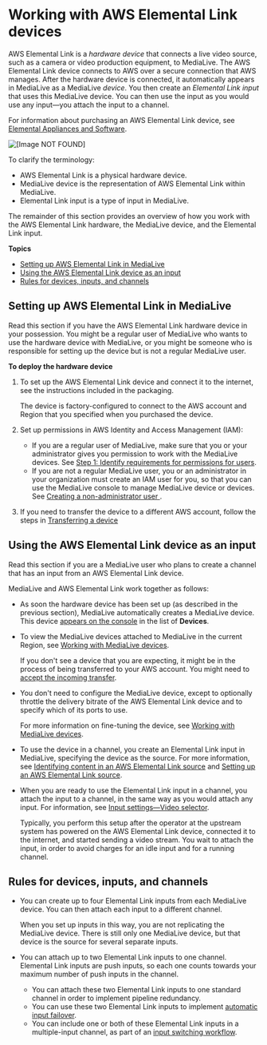 # Working with AWS Elemental Link devices<a name="feature-elink"></a>

AWS Elemental Link is a *hardware device* that connects a live video source, such as a camera or video production equipment, to MediaLive\. The AWS Elemental Link device connects to AWS over a secure connection that AWS manages\. After the hardware device is connected, it automatically appears in MediaLive as a MediaLive *device*\. You then create an *Elemental Link input* that uses this MediaLive device\. You can then use the input as you would use any input—you attach the input to a channel\. 

For information about purchasing an AWS Elemental Link device, see [Elemental Appliances and Software](https://console.aws.amazon.com/elemental-appliances-software/home#/linkhome)\.

![\[Image NOT FOUND\]](http://docs.aws.amazon.com/medialive/latest/ug/images\link-parts.png)

To clarify the terminology:
+ AWS Elemental Link is a physical hardware device\. 
+ MediaLive device is the representation of AWS Elemental Link within MediaLive\. 
+ Elemental Link input is a type of input in MediaLive\.

The remainder of this section provides an overview of how you work with the AWS Elemental Link hardware, the MediaLive device, and the Elemental Link input\.

**Topics**
+ [Setting up AWS Elemental Link in MediaLive](#elink-setup-device)
+ [Using the AWS Elemental Link device as an input](#elink-using)
+ [Rules for devices, inputs, and channels](#rules-devices-link-inputs)

## Setting up AWS Elemental Link in MediaLive<a name="elink-setup-device"></a>

Read this section if you have the AWS Elemental Link hardware device in your possession\. You might be a regular user of MediaLive who wants to use the hardware device with MediaLive, or you might be someone who is responsible for setting up the device but is not a regular MediaLive user\.

**To deploy the hardware device**

1. To set up the AWS Elemental Link device and connect it to the internet, see the instructions included in the packaging\.

   The device is factory\-configured to connect to the AWS account and Region that you specified when you purchased the device\.

1. Set up permissions in AWS Identity and Access Management \(IAM\):
   + If you are a regular user of MediaLive, make sure that you or your administrator gives you permission to work with the MediaLive devices\. See [Step 1: Identify requirements for permissions for users](setup-user-step-1.md)\.
   + If you are not a regular MediaLive user, you or an administrator in your organization must create an IAM user for you, so that you can use the MediaLive console to manage MediaLive device or devices\. See [Creating a non\-administrator user ](iam-device-create-users.md)\.

1. If you need to transfer the device to a different AWS account, follow the steps in [Transferring a device](device-transfers.md)

## Using the AWS Elemental Link device as an input<a name="elink-using"></a>

Read this section if you are a MediaLive user who plans to create a channel that has an input from an AWS Elemental Link device\.

MediaLive and AWS Elemental Link work together as follows: 
+ As soon the hardware device has been set up \(as described in the previous section\), MediaLive automatically creates a MediaLive device\. This device [appears on the console](eml-devices.md) in the list of **Devices**\. 
+ To view the MediaLive devices attached to MediaLive in the current Region, see [Working with MediaLive devices](eml-devices.md)\.

  If you don't see a device that you are expecting, it might be in the process of being transferred to your AWS account\. You might need to [accept the incoming transfer](device-transfers.md)\.
+ You don't need to configure the MediaLive device, except to optionally throttle the delivery bitrate of the AWS Elemental Link device and to specify which of its ports to use\. 

  For more information on fine\-tuning the device, see [Working with MediaLive devices](eml-devices.md)\.
+ To use the device in a channel, you create an Elemental Link input in MediaLive, specifying the device as the source\. For more information, see [Identifying content in an AWS Elemental Link source](extract-contents-link.md) and [Setting up an AWS Elemental Link source](device-push-upstream.md)\.
+ When you are ready to use the Elemental Link input in a channel, you attach the input to a channel, in the same way as you would attach any input\. For information, see [Input settings—Video selector](input-video-selector.md)\.

  Typically, you perform this setup after the operator at the upstream system has powered on the AWS Elemental Link device, connected it to the internet, and started sending a video stream\. You wait to attach the input, in order to avoid charges for an idle input and for a running channel\.

## Rules for devices, inputs, and channels<a name="rules-devices-link-inputs"></a>
+ You can create up to four Elemental Link inputs from each MediaLive device\. You can then attach each input to a different channel\.

  When you set up inputs in this way, you are not replicating the MediaLive device\. There is still only one MediaLive device, but that device is the source for several separate inputs\.
+ You can attach up to two Elemental Link inputs to one channel\. Elemental Link inputs are push inputs, so each one counts towards your maximum number of push inputs in the channel\.
  + You can attach these two Elemental Link inputs to one standard channel in order to implement pipeline redundancy\.
  + You can use these two Elemental Link inputs to implement [automatic input failover](automatic-input-failover.md)\.
  + You can include one or both of these Elemental Link inputs in a multiple\-input channel, as part of an [input switching workflow](scheduled-input-switching.md)\.